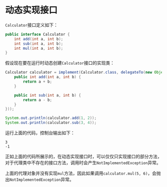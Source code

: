 # 动态实现接口

`Calculator`接口定义如下：

```java
public interface Calculator {
    int add(int a, int b);
    int sub(int a, int b);
    int mul(int a, int b);
}
```

假设现在要在运行时动态创建`Calculator`接口的实现类：

```java
Calculator calculator = implement(Calculator.class, delegateTo(new Object() {
    public int add(int a, int b) {
        return a + b;
    }

    public int sub(int a, int b) {
        return a - b;
    }
}));

System.out.println(calculator.add(1, 2));
System.out.println(calculator.sub(3, 4));
```

运行上面的代码，控制台输出如下：

```
3
-1
```

正如上面的代码所展示的，在动态实现接口时，可以仅仅只实现接口的部分方法，对于代理类中不存在的接口方法，调用时会产生`NotImplementedException`异常。

上面的代理对象并没有实现`mul`方法，因此如果调用`calculator.mul(5, 6)`，会抛出`NotImplementedException`异常。
